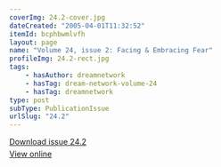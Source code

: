```yaml
---
coverImg: 24.2-cover.jpg
dateCreated: "2005-04-01T11:32:52"
itemId: bcphbwmlvfh
layout: page
name: "Volume 24, issue 2: Facing & Embracing Fear"
profileImg: 24.2-rect.jpg
tags:
    - hasAuthor: dreamnetwork
    - hasTag: dream-network-volume-24
    - hasTag: dreamnetwork
type: post
subType: PublicationIssue
urlSlug: "24.2"
---
```


<p style="margin-block-end: 5px; margin-block-start: 5px;"><a href="../files/pdfs/Volume_24/24.2_facing_fear.pdf" download="">Download issue 24.2</a></p><p style="margin-block-end: 5px; margin-block-start: 5px;"><a href="../files/pdfs/Volume_24/24.2_facing_fear.pdf">View online</a></p>
